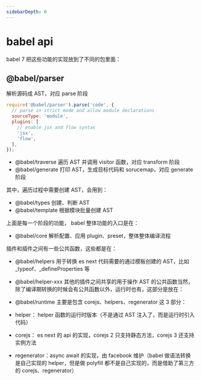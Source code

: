 ```yaml
---
sidebarDepth: 0
---
```


# babel api

babel 7 把这些功能的实现放到了不同的包里面：

## @babel/parser

解析源码成 AST，对应 parse 阶段

```js
require('@babel/parser').parse('code', {
  // parse in strict mode and allow module declarations
  sourceType: 'module',
  plugins: [
    // enable jsx and flow syntax
    'jsx',
    'flow',
  ],
});
```

- @babel/traverse 遍历 AST 并调用 visitor 函数，对应 transform 阶段
- @babel/generate 打印 AST，生成目标代码和 sorucemap，对应 generate 阶段

其中，遍历过程中需要创建 AST，会用到：

- @babel/types 创建、判断 AST
- @babel/template 根据模块批量创建 AST

上面是每一个阶段的功能， babel 整体功能的入口是在：

- @babel/core 解析配置、应用 plugin、preset，整体整体编译流程

插件和插件之间有一些公共函数，这些都是在：

- @babel/helpers 用于转换 es next 代码需要的通过模板创建的 AST，比如 \_typeof、\_defineProperties 等
- @babel/helper-xxx 其他的插件之间共享的用于操作 AST 的公共函数当然，除了编译期转换的时候会有公共函数以外，运行时也有，这部分是放在：

- @babel/runtime 主要是包含 corejs、helpers、regenerator 这 3 部分：
- helper： helper 函数的运行时版本（不是通过 AST 注入了，而是运行时引入代码）
- corejs： es next 的 api 的实现，corejs 2 只支持静态方法，corejs 3 还支持实例方法
- regenerator：async await 的实现，由 facebook 维护（babel 做语法转换是自己实现的 helper，但是做 polyfill 都不是自己实现的，而是借助了第三方的 corejs、regenerator）

